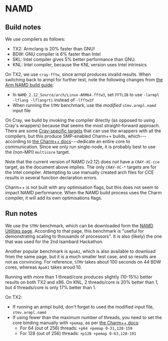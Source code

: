 # NAMD

## Build notes

We use compilers as follows:

- TX2: Armclang is 20% faster than GNU!
- BDW: GNU compiler is 6% faster than Intel
- SKL: Intel compiler gives 5% better performance than GNU.
- KNL: Intel compiler, because the KNL version uses Intel intrinsics

On TX2, we use `cray-fftw`, since armpl produces invalid results. When switching back to armpl for further test, note the following changes from [the Arm NAMD build guide](https://developer.arm.com/products/software-development-tools/hpc/resources/porting-and-tuning/building-namd-with-arm-compiler):

- In `NAMD_2.12_Source/arch/Linux-ARM64.fftw3`, set `FFTLIB` to use `-larmpl -lflang -lflangrti` instead of `-lfftw3f`
- When running the `STMV` benchmark, use the _modified_ `stmv.armpl.namd` input file

On Cray, we build by invoking the compiler directly (as opposed to using Cray's wrappers) because that seems the most straight-forward approach. There are some [Cray-specific targets](http://docs.cray.com/books/S-2802-10//S-2802-10.pdf) that can use the wrappers with all the compilers, but this produce SMP-enabled Charm++ builds, which---according to [the Charm++ docs](https://charm.cs.illinois.edu/manuals/html/charm++/manual-1p.html#sec:run)---dedicate an entire core to communication. Since we only run single-node, it is probably best to use the (non-MPI) `multicore` target.

Note that the current version of NAMD (v2.12) does _not_ have a `CRAY-XC-cce` target, as the document above implies. The only `CRAY-XC-*` targets are for the Intel compiler. Attempting to use manually created arch files for CCE results in several function declaration errors.

Charm++ is not built with any optimisation flags, but this does not seem to impact NAMD performance. When the NAMD build process uses the Charm compiler, it will add its own optimisations flags.

## Run notes

We use the `STMV` benchmark, which can be downloaded form the [NAMD Utilities page](https://www-s.ks.uiuc.edu/Research/namd/utilities/). According to that page, this benchmark is "useful for demonstrating scaling to thousands of processors". It is also (likely) the one that was used for the 2nd Isambard Hackathon.

Another popular benchmark is `ApoA1`, which is also available to download from the same page, but it is a much smaller test case, and so results are not as convincing. For reference, `STMV` takes about 100 seconds on 44 BDW cores, whereas `ApoA1` takes aroud 10.

Running with more than 1 thread/core produces slightly (10-15%) better results on both TX2 and x86. On KNL, 2 threads/core is 20% better than 1, but 4 threads/core is only 17% better than 1.

On TX2:

- If running an armpl build, don't forget to used the modified input file, `stmv.armpl.namd`
- If using fewer than the maximum number of threads, you need to set the core binding manually with `+pemap`, as per [the Charm++ docs](https://charm.cs.illinois.edu/manuals/html/charm++/manual-1p.html#sec:run):
     - For 64 (out of 256) threads: `+p64 +pemap 0-31,128-159`
     - For 128 (out of 256) threads: `+p128 +pemap 0-63,128-191`

